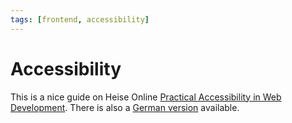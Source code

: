 ```yaml
---
tags: [frontend, accessibility]
---
```


# Accessibility

This is a nice guide on Heise Online [Practical Accessibility in Web Development](https://www.heise.de/hintergrund/Practical-Accessibility-in-Web-Development-9200584.html). There is also a [German version](https://www.heise.de/hintergrund/Praktische-Barrierefreiheit-in-der-Webentwicklung-9279097.html) available.
